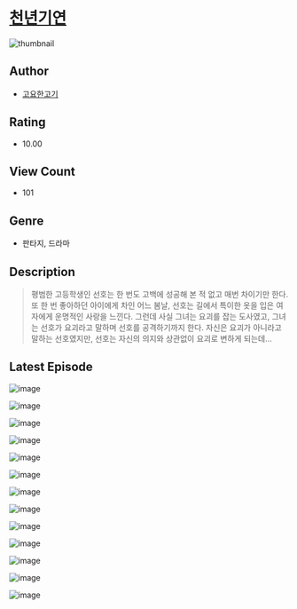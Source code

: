 # [천년기연](https://comic.naver.com/challenge/list?titleId=810034)
![thumbnail](https://image-comic.pstatic.net/user_contents_data/challenge_comic/2023/05/23/364114/upload_3690195447318983216_480x623.jpeg)

## Author
- [고요한고기](https://comic.naver.com/artistTitle?id=364114)

## Rating
- 10.00

## View Count
- 101

## Genre
- 판타지, 드라마

## Description
> 평범한 고등학생인 선호는 한 번도 고백에 성공해 본 적 없고 매번 차이기만 한다. 또 한 번 좋아하던 아이에게 차인 어느 봄날, 선호는 길에서 특이한 옷을 입은 여자에게 운명적인 사랑을 느낀다. 그런데 사실 그녀는 요괴를 잡는 도사였고, 그녀는 선호가 요괴라고 말하며 선호를 공격하기까지 한다. 자신은 요괴가 아니라고 말하는 선호였지만, 선호는 자신의 의지와 상관없이 요괴로 변하게 되는데…


## Latest Episode
![image](https://image-comic.pstatic.net/user_contents_data/challenge_comic/2023/05/23/364114/upload_7149573467894331698.jpeg)

![image](https://image-comic.pstatic.net/user_contents_data/challenge_comic/2023/05/23/364114/upload_7161958366903088433.jpeg)

![image](https://image-comic.pstatic.net/user_contents_data/challenge_comic/2023/05/23/364114/upload_3978710589147460144.jpeg)

![image](https://image-comic.pstatic.net/user_contents_data/challenge_comic/2023/05/23/364114/upload_3630517254613905977.jpeg)

![image](https://image-comic.pstatic.net/user_contents_data/challenge_comic/2023/05/23/364114/upload_3763097483449754725.jpeg)

![image](https://image-comic.pstatic.net/user_contents_data/challenge_comic/2023/05/23/364114/upload_4049409396528527718.jpeg)

![image](https://image-comic.pstatic.net/user_contents_data/challenge_comic/2023/05/23/364114/upload_3991649645458830901.jpeg)

![image](https://image-comic.pstatic.net/user_contents_data/challenge_comic/2023/05/23/364114/upload_7077179440528516146.jpeg)

![image](https://image-comic.pstatic.net/user_contents_data/challenge_comic/2023/05/23/364114/upload_3979269157512767077.jpeg)

![image](https://image-comic.pstatic.net/user_contents_data/challenge_comic/2023/05/23/364114/upload_3774972208982942006.jpeg)

![image](https://image-comic.pstatic.net/user_contents_data/challenge_comic/2023/05/23/364114/upload_7077232418211915108.jpeg)

![image](https://image-comic.pstatic.net/user_contents_data/challenge_comic/2023/05/23/364114/upload_3689070625364718905.jpeg)

![image](https://image-comic.pstatic.net/user_contents_data/challenge_comic/2023/05/23/364114/upload_4121463507267249201.jpeg)
